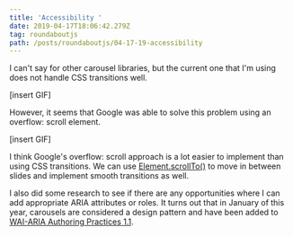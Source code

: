 ```yaml
---
title: 'Accessibility '
date: 2019-04-17T18:06:42.279Z
tag: roundaboutjs
path: /posts/roundaboutjs/04-17-19-accessibility
---
```

I can't say for other carousel libraries, but the current one that I'm using does not handle CSS transitions well.

\[insert GIF]

However, it seems that Google was able to solve this problem using an overflow: scroll element.

\[insert GIF]

I think Google's overflow: scroll approach is a lot easier to implement than using CSS transitions. We can use [Element.scrollTo()](https://developer.mozilla.org/en-US/docs/Web/API/Element/scrollTo) to move in between slides and implement smooth transitions as well.


I also did some research to see if there are any opportunities where I can add appropriate ARIA attributes or roles. It turns out that in January of this year, carousels are considered a design pattern and have been added to [WAI-ARIA Authoring Practices 1.1](https://www.w3.org/TR/wai-aria-practices/#carousel).
